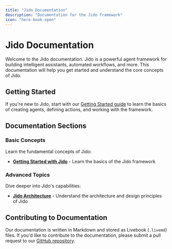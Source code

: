 ```yaml
---
title: "Jido Documentation"
description: "Documentation for the Jido framework"
icon: "hero-book-open"
---
```


# Jido Documentation

Welcome to the Jido documentation. Jido is a powerful agent framework for building intelligent assistants, automated workflows, and more. This documentation will help you get started and understand the core concepts of Jido.

## Getting Started

If you're new to Jido, start with our [Getting Started guide](/docs/basic-getting-started) to learn the basics of creating agents, defining actions, and working with the framework.

## Documentation Sections

### Basic Concepts

Learn the fundamental concepts of Jido:

- **[Getting Started with Jido](/docs/basic-getting-started)** - Learn the basics of the Jido framework

### Advanced Topics

Dive deeper into Jido's capabilities:

- **[Jido Architecture](/docs/advanced-architecture)** - Understand the architecture and design principles of Jido

## Contributing to Documentation

Our documentation is written in Markdown and stored as Livebook (`.livemd`) files. If you'd like to contribute to the documentation, please submit a pull request to our [GitHub repository](https://github.com/agentjido/jido). 